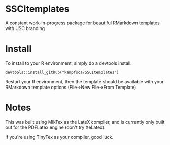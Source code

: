 # SSCItemplates
A constant work-in-progress package for beautiful RMarkdown templates with USC branding

# Install
To install to your R environment, simply do a devtools install:

`devtools::install_github("kampfsca/SSCItemplates")`

Restart your R environment, then the template should be available with your RMarkdown template options (File->New File->From Template).

# Notes
This was built using MikTex as the LateX compiler, and is currently only built out for the PDFLatex engine (don't try XeLatex). 

If you're using TinyTex as your compiler, good luck.
